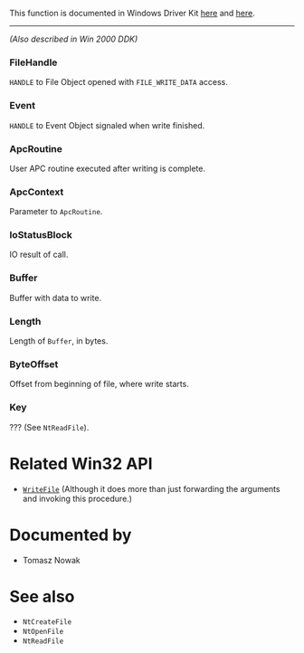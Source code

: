 This function is documented in Windows Driver Kit [here](https://learn.microsoft.com/en-us/windows-hardware/drivers/ddi/ntifs/nf-ntifs-ntwritefile) and [here](https://learn.microsoft.com/en-us/windows-hardware/drivers/ddi/wdm/nf-wdm-zwwritefile).

---

*(Also described in Win 2000 DDK)*

### FileHandle

`HANDLE` to File Object opened with `FILE_WRITE_DATA` access.

### Event

`HANDLE` to Event Object signaled when write finished.

### ApcRoutine

User APC routine executed after writing is complete.

### ApcContext

Parameter to `ApcRoutine`.

### IoStatusBlock

IO result of call.

### Buffer

Buffer with data to write.

### Length

Length of `Buffer`, in bytes.

### ByteOffset

Offset from beginning of file, where write starts.

### Key

??? (See `NtReadFile`).

# Related Win32 API
 - [`WriteFile`](https://learn.microsoft.com/en-us/windows/win32/api/fileapi/nf-fileapi-writefile) (Although it does more than just forwarding the arguments and invoking this procedure.)

# Documented by

* Tomasz Nowak

# See also

* `NtCreateFile`
* `NtOpenFile`
* `NtReadFile`
